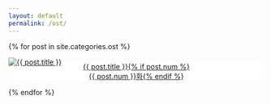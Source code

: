 ```yaml
---
layout: default
permalink: /ost/
---
```

{% for post in site.categories.ost %}
<div class="img">
<a href="{{ post.url | prepend: site.baseurl }}">
<img src="{{ post.img }}" alt="{{ post.title }}">
<div class="desc"><p style="text-align:center;margin-top:-8px;background:#fff;">{{ post.title }}{% if post.num %}<br>{{ post.num }}화{% endif %}</p>
</div></a>
</div>
{% endfor %} 